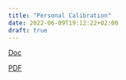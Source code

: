 ```yaml
---
title: "Personal Calibration"
date: 2022-06-09T19:12:22+02:00
draft: true
---
```


[Doc](personal-calibration.odt "Personal calibration")

[PDF](personal-calibration.pdf "Personal calibration")
